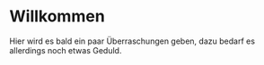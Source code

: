# Willkommen
Hier wird es bald ein paar Überraschungen geben, dazu bedarf es allerdings noch etwas Geduld.